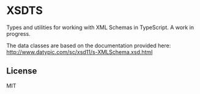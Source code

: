 # XSDTS

Types and utilities for working with XML Schemas in TypeScript. A work in progress.

The data classes are based on the documentation provided here: http://www.datypic.com/sc/xsd11/s-XMLSchema.xsd.html

## License

MIT
